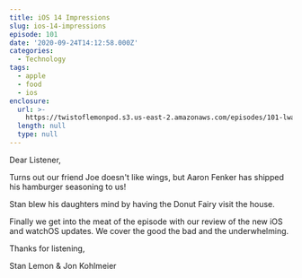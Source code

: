 ```yaml
---
title: iOS 14 Impressions
slug: ios-14-impressions
episode: 101
date: '2020-09-24T14:12:58.000Z'
categories:
  - Technology
tags:
  - apple
  - food
  - ios
enclosure:
  url: >-
    https://twistoflemonpod.s3.us-east-2.amazonaws.com/episodes/101-lwatol-20200924.mp3
  length: null
  type: null
---
```


Dear Listener,

Turns out our friend Joe doesn't like wings, but Aaron Fenker has shipped his hamburger seasoning to us!

Stan blew his daughters mind by having the Donut Fairy visit the house.

Finally we get into the meat of the episode with our review of the new iOS and watchOS updates. We cover the good the bad and the underwhelming.

Thanks for listening,

Stan Lemon & Jon Kohlmeier
